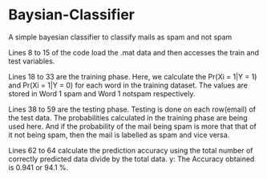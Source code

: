 # Baysian-Classifier

A simple bayesian classifier to classify mails as spam and not spam 

Lines 8 to 15 of the code load the .mat data and then accesses the train and test variables.
  
Lines 18 to 33 are the training phase. Here, we calculate the Pr(Xi = 1|Y = 1) and Pr(Xi = 1|Y =
0) for each word in the training dataset. The values are stored in Word 1 spam and Word 1 notspam
respectively.

Lines 38 to 59 are the testing phase. Testing is done on each row(email) of the test data. The
probabilities calculated in the training phase are being used here. And if the probability of the mail
being spam is more that that of it not being spam, then the mail is labelled as spam and vice versa.

Lines 62 to 64 calculate the prediction accuracy using the total number of correctly predicted data
divide by the total data.
y:
The Accuracy obtained is 0.941 or 94.1 %.
